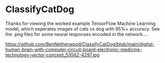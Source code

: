 # ClassifyCatDog

Thanks for viewing the worked example TensorFlow Machine Learning model, which seperates images of cats vs dog with 95%+ accuracy. 
See the .png files for some neural responses encoded in the network....


https://github.com/BenNetherwood/ClassifyCatDog/blob/main/digital-human-brain-with-computer-circuit-board-electronic-medicine-technology-vector-concept_53562-4297.jpg


